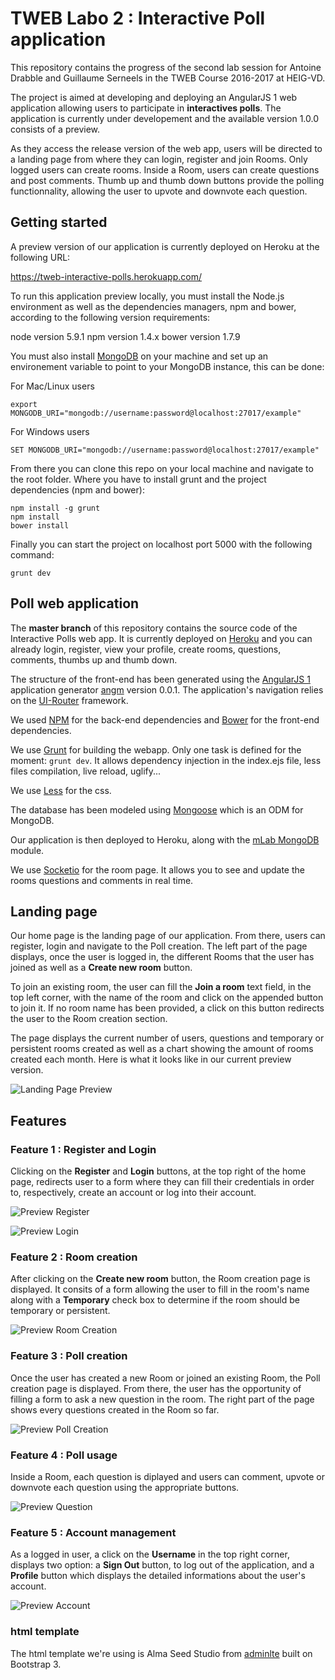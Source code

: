 # TWEB Labo 2 : Interactive Poll application

This repository contains the progress of the second lab session for Antoine Drabble and Guillaume Serneels in the TWEB Course 2016-2017 at HEIG-VD. 

The project is aimed at developing and deploying an AngularJS 1 web application allowing users to participate in **interactives polls**. The application is currently under developement and the available version 1.0.0 consists of a preview.

As they access the release version of the web app, users will be directed to a landing page from where they can login, register and join Rooms. Only logged users can create rooms.
Inside a Room, users can create questions and post comments. Thumb up and thumb down buttons provide the polling functionnality, allowing the user to upvote and downvote each question.


## Getting started

A preview version of our application is currently deployed on Heroku at the following URL:

https://tweb-interactive-polls.herokuapp.com/

To run this application preview locally, you must install the Node.js environment as well as the dependencies managers, npm and bower, according to the following version requirements:

node version 5.9.1
npm version 1.4.x
bower version 1.7.9

You must also install [MongoDB](https://docs.mongodb.com/getting-started/shell/installation/) on your machine and set up an environement variable to point to your MongoDB instance, this can be done:

For Mac/Linux users

```
export MONGODB_URI="mongodb://username:password@localhost:27017/example"
```

For Windows users

```
SET MONGODB_URI="mongodb://username:password@localhost:27017/example"
```

From there you can clone this repo on your local machine and navigate to the root folder. Where you have to install grunt and the project dependencies (npm and bower):

```
npm install -g grunt
npm install
bower install
```

Finally you can start the project on localhost port 5000 with the following command:

```
grunt dev
```

## Poll web application

The **master branch** of this repository contains the source code of the Interactive Polls web app. It is currently deployed on [Heroku](www.heroku.com) and you can already login, register, view your profile, create rooms, questions, comments, thumbs up and thumb down.

The structure of the front-end has been generated using the [AngularJS 1](https://angularjs.org) application generator [angm](https://github.com/newaeonweb/generator-angm) version 0.0.1. The application's navigation relies on the [UI-Router](https://github.com/angular-ui/ui-router) framework.

We used [NPM](https://www.npmjs.com/) for the back-end dependencies and [Bower](https://bower.io/) for the front-end dependencies.

We use [Grunt](http://gruntjs.com/) for building the webapp. Only one task is defined for the moment: `grunt dev`. It allows dependency injection in the index.ejs file, less files compilation, live reload, uglify...

We use [Less](http://lesscss.org/) for the css.

The database has been modeled using [Mongoose](http://mongoosejs.com/) which is an ODM for MongoDB.

Our application is then deployed to Heroku, along with the [mLab MongoDB](https://elements.heroku.com/addons/mongolab) module.

We use [Socketio](http://socket.io/) for the room page. It allows you to see and update the rooms questions and comments in real time.

## Landing page

Our home page is the landing page of our application. From there, users can register, login and navigate to the Poll creation. The left part of the page displays, once the user is logged in, the different Rooms that the user has joined as well as a **Create new room** button. 

To join an existing room, the user can fill the **Join a room** text field, in the top left corner, with the name of the room and click on the appended button to join it. If no room name has been provided, a click on this button redirects the user to the Room creation section.

The page displays the current number of users, questions and temporary or persistent rooms created as well as a chart showing the amount of rooms created each month. Here is what it looks like in our current preview version.

![Landing Page Preview](images/preview1.png)

## Features

### Feature 1 : Register and Login

Clicking on the **Register** and **Login** buttons, at the top right of the home page, redirects user to a form where they can fill their credentials in order to, respectively, create an account or log into their account.

![Preview Register](images/preview_register.png)

![Preview Login](images/preview_login.png)


### Feature 2 : Room creation

After clicking on the **Create new room** button, the Room creation page is displayed. It consits of a form allowing the user to fill in the room's name along with a **Temporary** check box to determine if the room should be temporary or persistent.

![Preview Room Creation](images/preview_room_create.png)

### Feature 3 : Poll creation

Once the user has created a new Room or joined an existing Room, the Poll creation page is displayed. From there, the user has the opportunity of filling a form to ask a new question in the room.
The right part of the page shows every questions created in the Room so far.

![Preview Poll Creation](images/preview2.png)

### Feature 4 : Poll usage

Inside a Room, each question is diplayed and users can comment, upvote or downvote each question using the appropriate buttons.

![Preview Question](images/preview_question.png)

### Feature 5 : Account management

As a logged in user, a click on the **Username** in the top right corner, displays two option: a **Sign Out** button, to log out of the application, and a **Profile** button which displays the detailed informations about the user's account.

![Preview Account](images/preview_account.png)




### html template

The html template we're using is Alma Seed Studio from [adminlte](https://almsaeedstudio.com/) built on Bootstrap 3.


